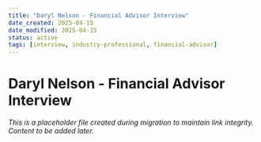 ```yaml
---
title: "Daryl Nelson - Financial Advisor Interview"
date_created: 2025-04-15
date_modified: 2025-04-15
status: active
tags: [interview, industry-professional, financial-advisor]
---
```


# Daryl Nelson - Financial Advisor Interview

*This is a placeholder file created during migration to maintain link integrity. Content to be added later.*


